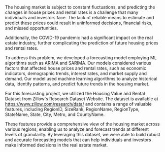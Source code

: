 The housing market is subject to constant fluctuations, and predicting the changes in house prices and rental rates is a challenge that many individuals and investors face. The lack of reliable means to estimate and predict these prices could result in uninformed decisions, financial risks, and missed opportunities. 

Additionally, the COVID-19 pandemic had a significant impact on the real estate industry, further complicating the prediction of future housing prices and rental rates.

To address this problem, we developed a forecasting model employing ML algorithms such as ARIMA and SARIMA. Our models considered various factors that affected house prices and rental rates, such as economic indicators, demographic trends, interest rates, and market supply and demand. Our model used machine learning algorithms to analyze historical data, identify patterns, and predict future trends in the housing market. 

For this forecasting project, we utilized the Housing Value and Rental Dataset from Zillow's Research Dataset Website. The dataset is available at https://www.zillow.com/research/data/ and contains a range of valuable features, including RegionID, SizeRank, RegionName, RegionType, StateName, State, City, Metro, and CountyName. 

These features provide a comprehensive view of the housing market across various regions, enabling us to analyze and forecast trends at different levels of granularity. By leveraging this dataset, we were able to build robust and accurate forecasting models that can help individuals and investors make informed decisions in the real estate market.
